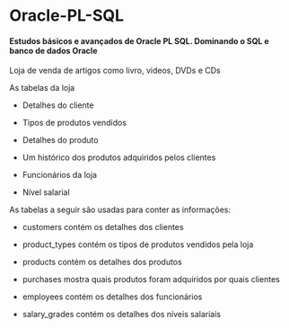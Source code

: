 # Oracle-PL-SQL
#### Estudos básicos e avançados de Oracle PL SQL. Dominando o SQL e banco de dados Oracle


Loja de venda de artigos como livro, videos, DVDs e CDs

As tabelas da loja
-   Detalhes do cliente
   
-   Tipos de produtos vendidos
   
-   Detalhes do produto
   
-   Um histórico dos produtos adquiridos pelos clientes
   
-   Funcionários da loja
   
-   Nível salarial
     
As tabelas a seguir são usadas para conter as informações:
-   customers contém os detalhes dos clientes
   
-   product_types contém os tipos de produtos vendidos pela loja
   
-   products contém os detalhes dos produtos
   
-   purchases mostra quais produtos foram adquiridos por quais clientes
   
-   employees contém os detalhes dos funcionários
   
-   salary_grades contém os detalhes dos níveis salariais
